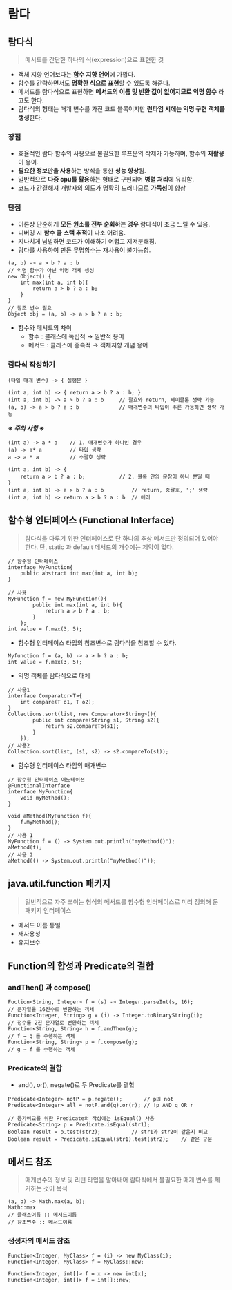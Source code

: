 # 람다

## 람다식
> 메서드를 간단한 하나의 식(expression)으로 표현한 것
- 객체 지향 언어보다는 **함수 지향 언어**에 가깝다.
- 함수를 간략하면서도 **명확한 식으로 표현**할 수 있도록 해준다.
- 메서드를 람다식으로 표현하면 **메서드의 이름 및 반환 값이 없어지므로 익명 함수** 라고도 한다.
- 람다식의 형태는 매개 변수를 가진 코드 블록이지만 **런타임 시에는 익명 구현 객체를 생성**한다.

### 장점
-   효율적인 람다 함수의 사용으로 불필요한 루프문의 삭제가 가능하며, 함수의 **재활용**이 용이.
-   **필요한 정보만을 사용**하는 방식을 통한 **성능 향상**됨.
-   일반적으로 **다중 cpu를 활용**하는 형태로 구현되어 **병렬 처리**에 유리함.
-   코드가 간결해져 개발자의 의도가 명확히 드러나므로 **가독성**이 향상

### 단점
-   이론상 단순하게 **모든 원소를 전부 순회하는 경우** 람다식이 조금 느릴 수 있음.
-   디버깅 시 **함수 콜 스택 추적**이 다소 어려움.
-   지나치게 남발하면 코드가 이해하기 어렵고 지저분해짐.
-   람다를 사용하여 만든 무명함수는 재사용이 불가능함.

```
(a, b) -> a > b ? a : b	
// 익명 함수가 아닌 익명 객체 생성
new Object() {
	int max(int a, int b){
		return a > b ? a : b;
	}
}
// 참조 변수 필요
Object obj = (a, b) -> a > b ? a : b;
```

- 함수와 메서드의 차이
	- 함수 : 클래스에 독립적 → 일반적 용어
	- 메서드 : 클래스에 종속적 → 객체지향 개념 용어

### 람다식 작성하기
```
(타입 매개 변수) -> { 실행문 }

(int a, int b) -> { return a > b ? a : b; }
(int a, int b) -> a > b ? a : b		// 괄호와 return, 세미콜론 생략 가능
(a, b) -> a > b ? a : b				// 매개변수의 타입이 추론 가능하면 생략 가능
```
***※ 주의 사항 ※***
```
(int a) -> a * a	// 1. 매개변수가 하나인 경우
(a) -> a* a			// 타입 생략
a -> a * a			// 소괄호 생략

(int a, int b) -> {
	return a > b ? a : b;			// 2. 블록 안의 문장이 하나 뿐일 때
}
(int a, int b) -> a > b ? a : b			// return, 중괄호, ';' 생략
(int a, int b) -> return a > b ? a : b	// 에러
```

## 함수형 인터페이스 (Functional Interface)
> 람다식을 다루기 위한 인터페이스로 단 하나의 추상 메서드만 정의되어 있어야 한다. 단,  static 과 default 메서드의 개수에는 제약이 없다.
```
// 함수형 인터페이스
interface MyFunction{
	public abstract int max(int a, int b);
}

// 사용
MyFunction f = new MyFunction(){
		public int max(int a, int b){
			return a > b ? a : b;
		}
	};
int value = f.max(3, 5);
```
- 함수형 인터페이스 타입의 참조변수로 람다식을 참조할 수 있다.
```
Myfunction f = (a, b) -> a > b ? a : b;
int value = f.max(3, 5);
```
- 익명 객체를 람다식으로 대체
```
// 사용1
interface Comparator<T>{
	int compare(T o1, T o2);
}
Collections.sort(list, new Comparator<String>(){
		public int compare(String s1, String s2){
			return s2.compareTo(s1);
		}
	});
// 사용2
Collection.sort(list, (s1, s2) -> s2.compareTo(s1));
```
- 함수형 인터페이스 타입의 매개변수
```
// 함수형 인터페이스 어노테이션
@FunctionalInterface
interface MyFunction{
	void myMethod();
}

void aMethod(MyFunction f){
	f.myMethod();
}
// 사용 1
MyFunction f = () -> System.out.println("myMethod()");
aMethod(f);
// 사용 2
aMethod(() -> System.out.println("myMethod()"));
```

## java.util.function 패키지
> 일반적으로 자주 쓰이는 형식의 메서드를 함수형 인터페이스로 미리 정의해 둔 패키지 인터페이스
- 메서드 이름 통일
- 재사용성
- 유지보수

## Function의 합성과 Predicate의 결합
### andThen() 과 compose()
```
Fuction<String, Integer> f = (s) -> Integer.parseInt(s, 16);
// 문자열을 16진수로 변환하는 객체
Function<Integer, String> g = (i) -> Integer.toBinaryString(i);
// 정수를 2진 문자열로 변환하는 객체
Function<String, String> h = f.andThen(g);
// f → g 를 수행하는 객체 
Function<String, String> p = f.compose(g);
// g → f 를 수행하는 객체
```

### Predicate의 결합
- and(), or(), negate()로 두 Predicate를 결합
```
Predicate<Integer> notP = p.negate(); 		// p의 not
Predicate<Integer> all = notP.and(q).or(r);	// !p AND q OR r

// 등가비교를 위한 Predicate의 작성에는 isEqual() 사용
Predicate<String> p = Predicate.isEqual(str1);
Boolean result = p.test(str2);			// str1과 str2이 같은지 비교
Boolean result = Predicate.isEqual(str1).test(str2);	// 같은 구문
```

## 메서드 참조
> 매개변수의 정보 및 리턴 타입을 알아내어 람다식에서 불필요한 매개 변수를 제거하는 것이 목적
```
(a, b) -> Math.max(a, b);
Math::max
// 클래스이름 :: 메서드이름
// 참조변수 :: 메서드이름
```
### 생성자의 메서드 참조
```
Function<Integer, MyClass> f = (i) -> new MyClass(i);
Function<Integer, MyClass> f = MyClass::new;

Function<Integer, int[]> f = x -> new int[x];
Function<Integer, int[]> f = int[]::new;
```
